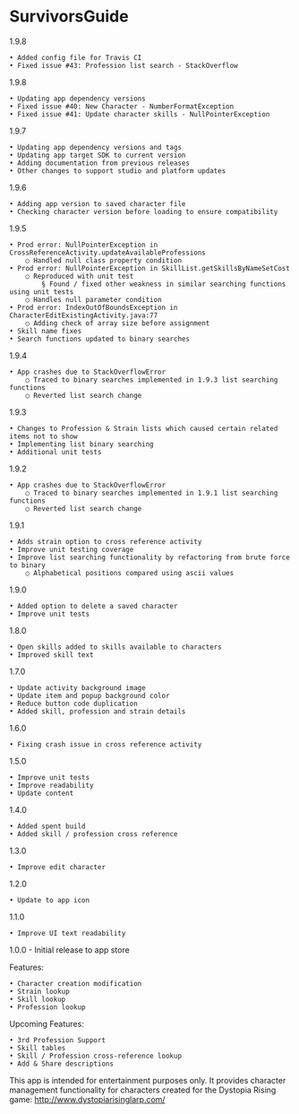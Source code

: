 # SurvivorsGuide

1.9.8

	• Added config file for Travis CI
	• Fixed issue #43: Profession list search - StackOverflow

1.9.8

	• Updating app dependency versions
	• Fixed issue #40: New Character - NumberFormatException
	• Fixed issue #41: Update character skills - NullPointerException 

1.9.7

	• Updating app dependency versions and tags
	• Updating app target SDK to current version
	• Adding documentation from previous releases 
	• Other changes to support studio and platform updates

1.9.6

	• Adding app version to saved character file
	• Checking character version before loading to ensure compatibility

1.9.5

	• Prod error: NullPointerException in CrossReferenceActivity.updateAvailableProfessions
		○ Handled null class property condition
	• Prod error: NullPointerException in SkillList.getSkillsByNameSetCost
		○ Reproduced with unit test
			§ Found / fixed other weakness in similar searching functions using unit tests
		○ Handles null parameter condition
	• Prod error: IndexOutOfBoundsException in CharacterEditExistingActivity.java:77
		○ Adding check of array size before assignment
	• Skill name fixes
	• Search functions updated to binary searches

1.9.4

	• App crashes due to StackOverflowError
		○ Traced to binary searches implemented in 1.9.3 list searching functions
		○ Reverted list search change

1.9.3

	• Changes to Profession & Strain lists which caused certain related items not to show
	• Implementing list binary searching
	• Additional unit tests

1.9.2

	• App crashes due to StackOverflowError
		○ Traced to binary searches implemented in 1.9.1 list searching functions
		○ Reverted list search change

1.9.1

	• Adds strain option to cross reference activity
	• Improve unit testing coverage
	• Improve list searching functionality by refactoring from brute force to binary
		○ Alphabetical positions compared using ascii values

1.9.0

	• Added option to delete a saved character
	• Improve unit tests

1.8.0

	• Open skills added to skills available to characters
	• Improved skill text

1.7.0

	• Update activity background image
	• Update item and popup background color
	• Reduce button code duplication
	• Added skill, profession and strain details

1.6.0

	• Fixing crash issue in cross reference activity

1.5.0

	• Improve unit tests
	• Improve readability
	• Update content

1.4.0

	• Added spent build
	• Added skill / profession cross reference

1.3.0

	• Improve edit character

1.2.0

	• Update to app icon

1.1.0

	• Improve UI text readability

1.0.0 - Initial release to app store

Features:

    • Character creation modification
    • Strain lookup
    • Skill lookup
    • Profession lookup

Upcoming Features:
    
    • 3rd Profession Support
    • Skill tables
    • Skill / Profession cross-reference lookup
    • Add & Share descriptions

This app is intended for entertainment purposes only. It provides character management functionality for characters
created for the Dystopia Rising game: http://www.dystopiarisinglarp.com/
